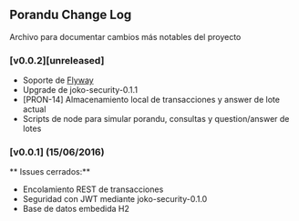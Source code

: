 ## Porandu Change Log

Archivo para documentar cambios más notables del proyecto

### [v0.0.2][unreleased]

- Soporte de [Flyway](https://flywaydb.org/about/)
- Upgrade de joko-security-0.1.1
- [PRON-14] Almacenamiento local de transacciones y answer de lote actual
- Scripts de node para simular porandu, consultas y question/answer de lotes

### [v0.0.1] (15/06/2016)

** Issues cerrados:**

- Encolamiento REST de transacciones
- Seguridad con JWT mediante joko-security-0.1.0
- Base de datos embedida H2

